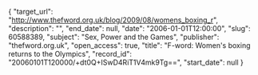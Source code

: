 {
  "target_url": "http://www.thefword.org.uk/blog/2009/08/womens_boxing_r", 
  "description": "", 
  "end_date": null, 
  "date": "2006-01-01T12:00:00", 
  "slug": 60588389, 
  "subject": "Sex, Power and the Games", 
  "publisher": "thefword.org.uk", 
  "open_access": true, 
  "title": "F-word: Women's boxing returns to the Olympics", 
  "record_id": "20060101T120000/+dt0Q+ISwD4RiT1V4mk9Tg==", 
  "start_date": null
}

